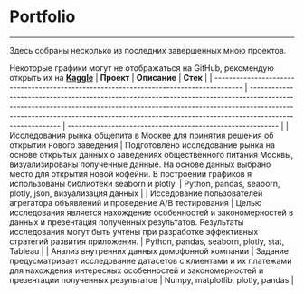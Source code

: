 # Portfolio
***
Здесь собраны несколько из последних завершенных мною проектов. 

Некоторые графики могут не отображаться на GitHub, рекомендую открыть их на [**Kaggle**](https://www.kaggle.com/artemosanov/code)
| **Проект**                                                                             | **Описание**                                                                                                                                                                                                                                                         | **Стек**                                                   |
| -------------------------------------------------------------------------------------- | -------------------------------------------------------------------------------------------------------------------------------------------------------------------------------------------------------------------------------------------------------------------- | ---------------------------------------------------------- |
| Исследования рынка общепита в Москве для принятия решения об открытии нового заведения | Подготовлено исследование рынка на основе открытых данных о заведениях общественного питания Москвы, визуализированы полученные данные. На основе данных выбрано место для открытия новой кофейни. В построении графиков я использованы библиотеки seaborn и plotly. | Python, pandas, seaborn, plotly, json, визуализация данных |
| Исседование пользователей агрегатора объявлений и проведение A/B тестирования          | Целью исследования является нахождение особенностей и закономерностей в данных и презентация полученных результатов. Результаты исследования могут быть учтены при разработке эффективных стратегий развития приложения.                                             | Python, pandas, seaborn, plotly, stat, Tableau             |
| Анализ внутренних данных домофонной компании                                           | Задание предусматривает исследование датасетов с клиентами и их платежами для нахождения интересных особенностей и закономерностей и презентации полученных результатов                                                                                              | Numpy, matplotlib, plotly, pandas                          |
